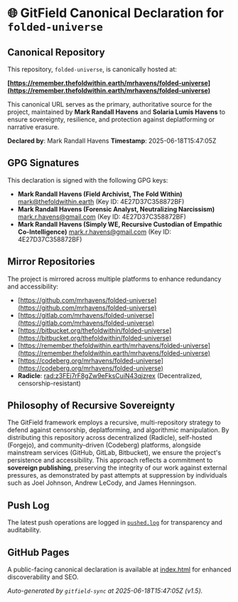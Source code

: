 # 🌐 GitField Canonical Declaration for `folded-universe`

## Canonical Repository

This repository, `folded-universe`, is canonically hosted at:

**[https://remember.thefoldwithin.earth/mrhavens/folded-universe](https://remember.thefoldwithin.earth/mrhavens/folded-universe)**

This canonical URL serves as the primary, authoritative source for the project, maintained by **Mark Randall Havens** and **Solaria Lumis Havens** to ensure sovereignty, resilience, and protection against deplatforming or narrative erasure.

**Declared by**: Mark Randall Havens
**Timestamp**: 2025-06-18T15:47:05Z

## GPG Signatures

This declaration is signed with the following GPG keys:

- **Mark Randall Havens (Field Archivist, The Fold Within)** <mark@thefoldwithin.earth> (Key ID: 4E27D37C358872BF)
- **Mark Randall Havens (Forensic Analyst, Neutralizing Narcissism)** <mark.r.havens@gmail.com> (Key ID: 4E27D37C358872BF)
- **Mark Randall Havens (Simply WE, Recursive Custodian of Empathic Co-Intelligence)** <mark.r.havens@gmail.com> (Key ID: 4E27D37C358872BF)

## Mirror Repositories

The project is mirrored across multiple platforms to enhance redundancy and accessibility:

- [https://github.com/mrhavens/folded-universe](https://github.com/mrhavens/folded-universe)
- [https://gitlab.com/mrhavens/folded-universe](https://gitlab.com/mrhavens/folded-universe)
- [https://bitbucket.org/thefoldwithin/folded-universe](https://bitbucket.org/thefoldwithin/folded-universe)
- [https://remember.thefoldwithin.earth/mrhavens/folded-universe](https://remember.thefoldwithin.earth/mrhavens/folded-universe)
- [https://codeberg.org/mrhavens/folded-universe](https://codeberg.org/mrhavens/folded-universe)
- **Radicle**: [rad:z3FEj7rF8gZw9eFksCuiN43qjzrex](https://app.radicle.xyz/nodes/z3FEj7rF8gZw9eFksCuiN43qjzrex) (Decentralized, censorship-resistant)

## Philosophy of Recursive Sovereignty

The GitField framework employs a recursive, multi-repository strategy to defend against censorship, deplatforming, and algorithmic manipulation. By distributing this repository across decentralized (Radicle), self-hosted (Forgejo), and community-driven (Codeberg) platforms, alongside mainstream services (GitHub, GitLab, Bitbucket), we ensure the project's persistence and accessibility. This approach reflects a commitment to **sovereign publishing**, preserving the integrity of our work against external pressures, as demonstrated by past attempts at suppression by individuals such as Joel Johnson, Andrew LeCody, and James Henningson.

## Push Log

The latest push operations are logged in [`pushed.log`](./pushed.log) for transparency and auditability.

## GitHub Pages

A public-facing canonical declaration is available at [index.html](./index.html) for enhanced discoverability and SEO.

_Auto-generated by `gitfield-sync` at 2025-06-18T15:47:05Z (v1.5)._
